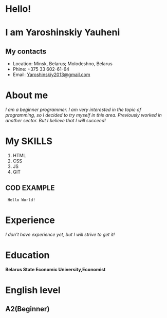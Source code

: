 # Hello!
# I am Yaroshinskiy Yauheni
## My contacts
* Location: Minsk, Belarus; Molodeshno, Belarus
* Phine: +375 33 602-61-64
* Email: Yaroshinskiy2013@gmail.com
# About me 
*I am a beginner programmer. I am very interested in the topic of programming, so I decided to try myself in this area. Previously worked in another sector. But I believe that I will succeed!*
# My SKILLS
1. HTML
2. CSS
3. JS
4. GIT
## COD EXAMPLE 
` Hello World!`
# Experience 
*I don't have experience yet, but I will strive to get it!*
# Education 
**Belarus State Economic University,Economist** 
# English level
## A2(Beginner)